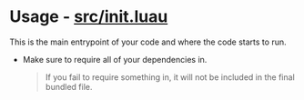 # Usage - [src/init.luau](https://github.com/rocult/script-template/blob/main/src/init.luau)

This is the main entrypoint of your code and where the code starts to run.

- Make sure to require all of your dependencies in.
  > If you fail to require something in, it will not be included in the final bundled file.
